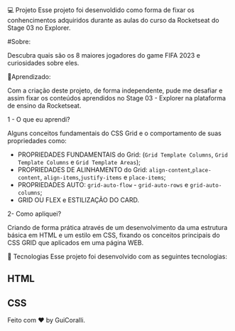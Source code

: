 💻 Projeto
Esse projeto foi desenvoldido como forma de fixar os conhencimentos
adquiridos durante as aulas do curso da Rocketseat do Stage 03 no Explorer.

#Sobre:

Descubra quais são os 8 maiores jogadores do game FIFA 2023 e curiosidades sobre eles.

🧠Aprendizado:

Com a criação deste projeto, de forma independente, pude me desafiar e assim fixar os
conteúdos aprendidos no Stage 03 - Explorer na plataforma de ensino da Rocketseat.

1 - O que eu aprendi?

Alguns conceitos fundamentais do CSS Grid e o comportamento de suas propriedades como:

 - PROPRIEDADES FUNDAMENTAIS do Grid: (`Grid Template Columns`, `Grid Template Columns` e `Grid Template Areas`);
 - PROPRIEDADES DE ALINHAMENTO do Grid: `align-content`,`place-content`, `align-items`,`justify-items` e `place-items`;
 - PROPRIEDADES AUTO: `grid-auto-flow`  - `grid-auto-rows` e  `grid-auto-columns`;
 - GRID OU FLEX e ESTILIZAÇÃO DO CARD.

2- Como apliquei?

Criando de forma prática através de um desenvolvimento da uma estrutura básica em HTML
e um estilo em CSS, fixando os conceitos principais do CSS GRID que 
aplicados em uma página WEB. 



🚀 Tecnologias
Esse projeto foi desenvolvido com as seguintes tecnologias:

 ## HTML
 ## CSS

Feito com ♥ by GuiCoralli.